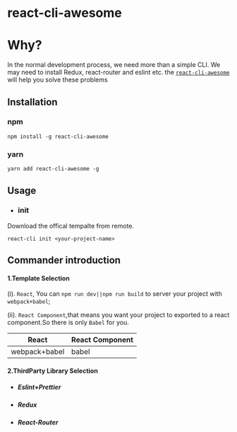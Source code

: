 # react-cli-awesome
# Why?

In the normal development process, we need more than a simple CLI. We may need to install Redux, react-router and eslint etc. the [`react-cli-awesome`](https://github.com/kkmaojunx/react-cli) will help you solve these problems
## Installation

### npm
 `npm install -g react-cli-awesome`
### yarn
`yarn add react-cli-awesome -g`

## Usage
 * ### init   
 Download the offical tempalte from remote.
 
`react-cli init <your-project-name>`


## Commander introduction

#### 1.Template Selection
 (i). `React`, You can `npm run dev||npm run build` to server your project with `webpack+babel`;

(ii). `React Component`,that means you want your project to exported to a react component.So there is only `Babel` for you.


| React  | React Component |
| ------------- | ------------- |
|  webpack+babel  |  babel  |

#### 2.ThirdParty Library Selection

* ##### Eslint+Prettier
* ##### Redux
* ##### React-Router





